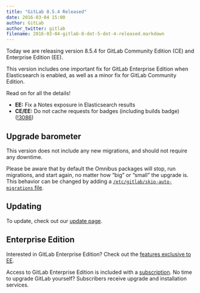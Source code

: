```yaml
---
title: "GitLab 8.5.4 Released"
date: 2016-03-04 15:00
author: GitLab
author_twitter: gitlab
filename: 2016-03-04-gitlab-8-dot-5-dot-4-released.markdown
---
```


Today we are releasing version 8.5.4 for GitLab Community Edition (CE) and
Enterprise Edition (EE).

This version includes one important fix for GitLab Enterprise Edition when
Elasticsearch is enabled, as well as a minor fix for GitLab Community Edition.

Read on for all the details!

<!-- more -->

- **EE:** Fix a Notes exposure in Elasticsearch results
- **CE/EE:** Do not cache requests for badges (including builds badge) ([!3086])

[!3086]: https://gitlab.com/gitlab-org/gitlab-ce/merge_requests/3086

## Upgrade barometer

This version does not include any new migrations, and should not require 
any downtime.

Please be aware that by default the Omnibus packages will stop, run migrations,
and start again, no matter how “big” or “small” the upgrade is. This behavior
can be changed by adding a [`/etc/gitlab/skip-auto-migrations`
file](http://doc.gitlab.com/omnibus/update/README.html).

## Updating

To update, check out our [update page](https://about.gitlab.com/update).

## Enterprise Edition

Interested in GitLab Enterprise Edition? Check out the [features exclusive to
EE](https://about.gitlab.com/features/#enterprise).

Access to GitLab Enterprise Edition is included with a [subscription](/products/).
No time to upgrade GitLab yourself? Subscribers receive upgrade and installation
services.
